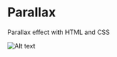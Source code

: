 # Parallax

Parallax effect with HTML and CSS<br />

![Alt text](images/Parallax.gif?raw=true "Parallax")

